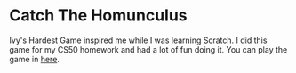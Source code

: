 # Catch The Homunculus
Ivy's Hardest Game inspired me while I was learning Scratch. 
I did this game for my CS50 homework and had a lot of fun doing it.
You can play the game in [here](https://scratch.mit.edu/projects/417991385/).